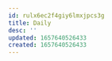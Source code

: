 ```yaml
---
id: rulx6ec2f4giy6lmxjpcs3g
title: Daily
desc: ''
updated: 1657640526433
created: 1657640526433
---
```


